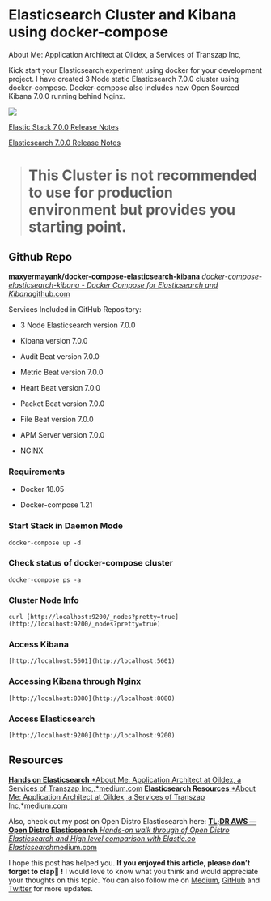 
# Elasticsearch Cluster and Kibana using docker-compose

About Me: Application Architect at Oildex, a Services of Transzap Inc,

Kick start your Elasticsearch experiment using docker for your development project. I have created 3 Node static Elasticsearch 7.0.0 cluster using docker-compose. Docker-compose also includes new Open Sourced Kibana 7.0.0 running behind Nginx.

![](https://cdn-images-1.medium.com/max/2000/1*uHeGO2Hv9q8fIniurDhSAQ.png)

[Elastic Stack 7.0.0 Release Notes](https://www.elastic.co/guide/en/cloud/current/ec-release-notes-2019-04-10.html)

[Elasticsearch 7.0.0 Release Notes](https://www.elastic.co/guide/en/elasticsearch/reference/7.0/release-notes-7.0.0.html)
> # This Cluster is not recommended to use for production environment but provides you starting point.

## Github Repo
[**maxyermayank/docker-compose-elasticsearch-kibana**
*docker-compose-elasticsearch-kibana - Docker Compose for Elasticsearch and Kibana*github.com](https://github.com/maxyermayank/docker-compose-elasticsearch-kibana)

Services Included in GitHub Repository:

* 3 Node Elasticsearch version 7.0.0

* Kibana version 7.0.0

* Audit Beat version 7.0.0

* Metric Beat version 7.0.0

* Heart Beat version 7.0.0

* Packet Beat version 7.0.0

* File Beat version 7.0.0

* APM Server version 7.0.0

* NGINX

### Requirements

* Docker 18.05

* Docker-compose 1.21

### Start Stack in Daemon Mode

    docker-compose up -d

### Check status of docker-compose cluster

    docker-compose ps -a

### Cluster Node Info

    curl [http://localhost:9200/_nodes?pretty=true](http://localhost:9200/_nodes?pretty=true)

### Access Kibana

    [http://localhost:5601](http://localhost:5601)

### Accessing Kibana through Nginx

    [http://localhost:8080](http://localhost:8080)

### Access Elasticsearch

    [http://localhost:9200](http://localhost:9200)

## Resources
[**Hands on Elasticsearch**
*About Me: Application Architect at Oildex, a Services of Transzap Inc,.*medium.com](https://medium.com/@maxy_ermayank/hands-on-elasticsearch-8fa59d8aebfc)
[**Elasticsearch Resources**
*About Me: Application Architect at Oildex, a Services of Transzap Inc,*medium.com](https://medium.com/@maxy_ermayank/elasticsearch-resources-27d24f01c1dc)

Also, check out my post on Open Distro Elasticsearch here:
[**TL;DR AWS — Open Distro Elasticsearch**
*Hands-on walk through of Open Distro Elasticsearch and High level comparison with Elastic.co Elasticsearch*medium.com](https://medium.com/@maxy_ermayank/tl-dr-aws-open-distro-elasticsearch-fc642f0e592a)

I hope this post has helped you. **If you enjoyed this article, please don’t forget to clap👏 !** I would love to know what you think and would appreciate your thoughts on this topic. You can also follow me on [Medium](https://medium.com/@maxy_ermayank), [GitHub](https://github.com/maxyermayank) and [Twitter](https://twitter.com/maxy_ermayank) for more updates.
